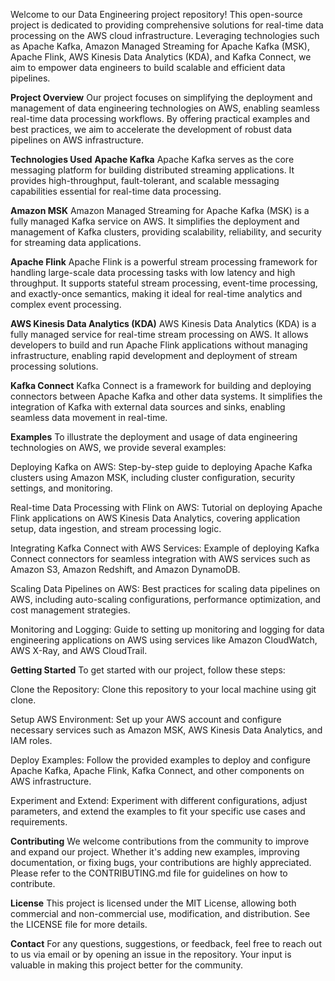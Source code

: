 Welcome to our Data Engineering project repository! This open-source project is dedicated to providing comprehensive solutions for real-time data processing on the AWS cloud infrastructure. Leveraging technologies such as Apache Kafka, Amazon Managed Streaming for Apache Kafka (MSK), Apache Flink, AWS Kinesis Data Analytics (KDA), and Kafka Connect, we aim to empower data engineers to build scalable and efficient data pipelines.

**Project Overview**
Our project focuses on simplifying the deployment and management of data engineering technologies on AWS, enabling seamless real-time data processing workflows. By offering practical examples and best practices, we aim to accelerate the development of robust data pipelines on AWS infrastructure.

**Technologies Used**
**Apache Kafka**
Apache Kafka serves as the core messaging platform for building distributed streaming applications. It provides high-throughput, fault-tolerant, and scalable messaging capabilities essential for real-time data processing.

**Amazon MSK**
Amazon Managed Streaming for Apache Kafka (MSK) is a fully managed Kafka service on AWS. It simplifies the deployment and management of Kafka clusters, providing scalability, reliability, and security for streaming data applications.

**Apache Flink**
Apache Flink is a powerful stream processing framework for handling large-scale data processing tasks with low latency and high throughput. It supports stateful stream processing, event-time processing, and exactly-once semantics, making it ideal for real-time analytics and complex event processing.

**AWS Kinesis Data Analytics (KDA)**
AWS Kinesis Data Analytics (KDA) is a fully managed service for real-time stream processing on AWS. It allows developers to build and run Apache Flink applications without managing infrastructure, enabling rapid development and deployment of stream processing solutions.

**Kafka Connect**
Kafka Connect is a framework for building and deploying connectors between Apache Kafka and other data systems. It simplifies the integration of Kafka with external data sources and sinks, enabling seamless data movement in real-time.

**Examples**
To illustrate the deployment and usage of data engineering technologies on AWS, we provide several examples:

Deploying Kafka on AWS: Step-by-step guide to deploying Apache Kafka clusters using Amazon MSK, including cluster configuration, security settings, and monitoring.

Real-time Data Processing with Flink on AWS: Tutorial on deploying Apache Flink applications on AWS Kinesis Data Analytics, covering application setup, data ingestion, and stream processing logic.

Integrating Kafka Connect with AWS Services: Example of deploying Kafka Connect connectors for seamless integration with AWS services such as Amazon S3, Amazon Redshift, and Amazon DynamoDB.

Scaling Data Pipelines on AWS: Best practices for scaling data pipelines on AWS, including auto-scaling configurations, performance optimization, and cost management strategies.

Monitoring and Logging: Guide to setting up monitoring and logging for data engineering applications on AWS using services like Amazon CloudWatch, AWS X-Ray, and AWS CloudTrail.

**Getting Started**
To get started with our project, follow these steps:

Clone the Repository: Clone this repository to your local machine using git clone.

Setup AWS Environment: Set up your AWS account and configure necessary services such as Amazon MSK, AWS Kinesis Data Analytics, and IAM roles.

Deploy Examples: Follow the provided examples to deploy and configure Apache Kafka, Apache Flink, Kafka Connect, and other components on AWS infrastructure.

Experiment and Extend: Experiment with different configurations, adjust parameters, and extend the examples to fit your specific use cases and requirements.

**Contributing**
We welcome contributions from the community to improve and expand our project. Whether it's adding new examples, improving documentation, or fixing bugs, your contributions are highly appreciated. Please refer to the CONTRIBUTING.md file for guidelines on how to contribute.

**License**
This project is licensed under the MIT License, allowing both commercial and non-commercial use, modification, and distribution. See the LICENSE file for more details.

**Contact**
For any questions, suggestions, or feedback, feel free to reach out to us via email or by opening an issue in the repository. Your input is valuable in making this project better for the community.
